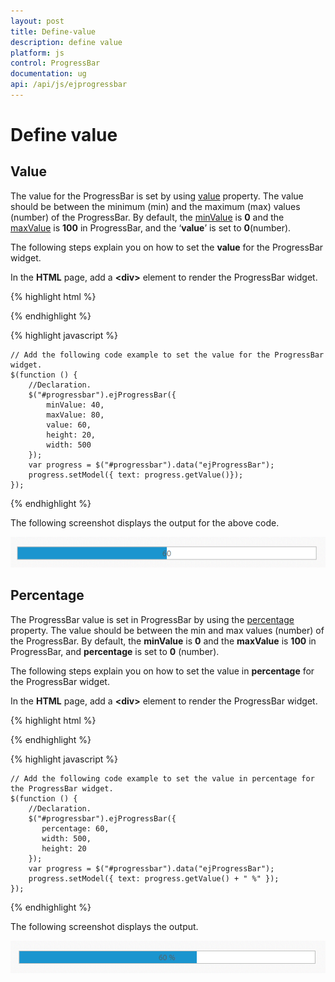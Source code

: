 ```yaml
---
layout: post
title: Define-value
description: define value
platform: js
control: ProgressBar
documentation: ug
api: /api/js/ejprogressbar
---
```


# Define value

## Value

The value for the ProgressBar is set by using [value](https://help.syncfusion.com/api/js/ejprogressbar#members:value) property. The value should be between the minimum (min) and the maximum (max) values (number) of the ProgressBar. By default, the [minValue](https://help.syncfusion.com/api/js/ejprogressbar#members:minvalue) is **0** and the [maxValue](https://help.syncfusion.com/api/js/ejprogressbar#members:maxvalue) is **100** in ProgressBar, and the ‘**value**’ is set to **0**(number).

The following steps explain you on how to set the **value** for the ProgressBar widget.

 In the **HTML** page, add a **&lt;div&gt;** element to render the ProgressBar widget.

{% highlight html %}




<div class="control">
   <div id="progressbar"></div>
</div>



{% endhighlight %}

{% highlight javascript %}


    // Add the following code example to set the value for the ProgressBar widget.
    $(function () {
        //Declaration.
        $("#progressbar").ejProgressBar({
            minValue: 40,
            maxValue: 80,
            value: 60,
            height: 20,
            width: 500
        });
        var progress = $("#progressbar").data("ejProgressBar");
        progress.setModel({ text: progress.getValue()});
    });


{% endhighlight %}


The following screenshot displays the output for the above code.

![](/js/ProgressBar/Define-value_images/Define-value_img1.png) 



##  Percentage

The ProgressBar value is set in ProgressBar by using the [percentage](https://help.syncfusion.com/api/js/ejprogressbar#members:percentage) property. The value should be between the min and max values (number) of the ProgressBar. By default, the **minValue** is **0** and the **maxValue** is **100** in ProgressBar, and **percentage** is set to **0** (number).

The following steps explain you on how to set the value in **percentage** for the ProgressBar widget. 

In the **HTML** page, add a **&lt;div&gt;** element to render the ProgressBar widget.



{% highlight html %}


   <div class="control">
        <div id="progressbar"></div>
   </div>

{% endhighlight %}

{% highlight javascript %}


    // Add the following code example to set the value in percentage for the ProgressBar widget.
    $(function () {
        //Declaration.
        $("#progressbar").ejProgressBar({
           percentage: 60,
           width: 500,
           height: 20
        });
        var progress = $("#progressbar").data("ejProgressBar");
        progress.setModel({ text: progress.getValue() + " %" });
    });

{% endhighlight %}

The following screenshot displays the output.

![](/js/ProgressBar/Define-value_images/Define-value_img2.png) 
